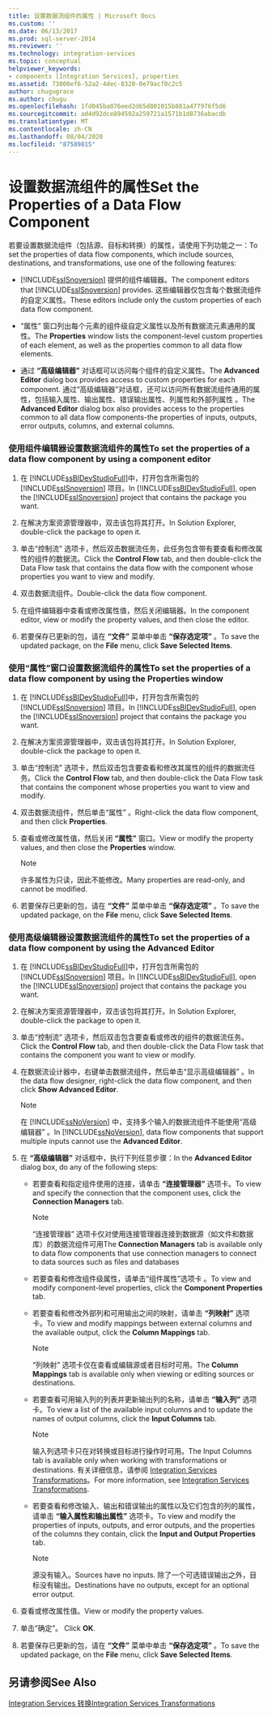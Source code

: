 ```yaml
---
title: 设置数据流组件的属性 | Microsoft Docs
ms.custom: ''
ms.date: 06/13/2017
ms.prod: sql-server-2014
ms.reviewer: ''
ms.technology: integration-services
ms.topic: conceptual
helpviewer_keywords:
- components [Integration Services], properties
ms.assetid: 73000ef6-52a2-4dec-8320-0e79acf0c2c5
author: chugugrace
ms.author: chugu
ms.openlocfilehash: 1fd045ba076eed2d65d801015b881a477976f5d6
ms.sourcegitcommit: ad4d92dce894592a259721a1571b1d8736abacdb
ms.translationtype: MT
ms.contentlocale: zh-CN
ms.lasthandoff: 08/04/2020
ms.locfileid: "87589815"
---
```

# <a name="set-the-properties-of-a-data-flow-component"></a><span data-ttu-id="32603-102">设置数据流组件的属性</span><span class="sxs-lookup"><span data-stu-id="32603-102">Set the Properties of a Data Flow Component</span></span>
  <span data-ttu-id="32603-103">若要设置数据流组件（包括源、目标和转换）的属性，请使用下列功能之一：</span><span class="sxs-lookup"><span data-stu-id="32603-103">To set the properties of data flow components, which include sources, destinations, and transformations, use one of the following features:</span></span>  
  
-   <span data-ttu-id="32603-104">[!INCLUDE[ssISnoversion](../../includes/ssisnoversion-md.md)] 提供的组件编辑器。</span><span class="sxs-lookup"><span data-stu-id="32603-104">The component editors that [!INCLUDE[ssISnoversion](../../includes/ssisnoversion-md.md)] provides.</span></span> <span data-ttu-id="32603-105">这些编辑器仅包含每个数据流组件的自定义属性。</span><span class="sxs-lookup"><span data-stu-id="32603-105">These editors include only the custom properties of each data flow component.</span></span>  
  
-   <span data-ttu-id="32603-106">“属性”  窗口列出每个元素的组件级自定义属性以及所有数据流元素通用的属性。</span><span class="sxs-lookup"><span data-stu-id="32603-106">The **Properties** window lists the component-level custom properties of each element, as well as the properties common to all data flow elements.</span></span>  
  
-   <span data-ttu-id="32603-107">通过 **“高级编辑器”** 对话框可以访问每个组件的自定义属性。</span><span class="sxs-lookup"><span data-stu-id="32603-107">The **Advanced Editor** dialog box provides access to custom properties for each component.</span></span> <span data-ttu-id="32603-108">通过“高级编辑器”对话框，还可以访问所有数据流组件通用的属性，包括输入属性、输出属性、错误输出属性、列属性和外部列属性  。</span><span class="sxs-lookup"><span data-stu-id="32603-108">The **Advanced Editor** dialog box also provides access to the properties common to all data flow components-the properties of inputs, outputs, error outputs, columns, and external columns.</span></span>  
  
### <a name="to-set-the-properties-of-a-data-flow-component-by-using-a-component-editor"></a><span data-ttu-id="32603-109">使用组件编辑器设置数据流组件的属性</span><span class="sxs-lookup"><span data-stu-id="32603-109">To set the properties of a data flow component by using a component editor</span></span>  
  
1.  <span data-ttu-id="32603-110">在 [!INCLUDE[ssBIDevStudioFull](../../includes/ssbidevstudiofull-md.md)]中，打开包含所需包的 [!INCLUDE[ssISnoversion](../../includes/ssisnoversion-md.md)] 项目。</span><span class="sxs-lookup"><span data-stu-id="32603-110">In [!INCLUDE[ssBIDevStudioFull](../../includes/ssbidevstudiofull-md.md)], open the [!INCLUDE[ssISnoversion](../../includes/ssisnoversion-md.md)] project that contains the package you want.</span></span>  
  
2.  <span data-ttu-id="32603-111">在解决方案资源管理器中，双击该包将其打开。</span><span class="sxs-lookup"><span data-stu-id="32603-111">In Solution Explorer, double-click the package to open it.</span></span>  
  
3.  <span data-ttu-id="32603-112">单击“控制流”  选项卡，然后双击数据流任务，此任务包含带有要查看和修改属性的组件的数据流。</span><span class="sxs-lookup"><span data-stu-id="32603-112">Click the **Control Flow** tab, and then double-click the Data Flow task that contains the data flow with the component whose properties you want to view and modify.</span></span>  
  
4.  <span data-ttu-id="32603-113">双击数据流组件。</span><span class="sxs-lookup"><span data-stu-id="32603-113">Double-click the data flow component.</span></span>  
  
5.  <span data-ttu-id="32603-114">在组件编辑器中查看或修改属性值，然后关闭编辑器。</span><span class="sxs-lookup"><span data-stu-id="32603-114">In the component editor, view or modify the property values, and then close the editor.</span></span>  
  
6.  <span data-ttu-id="32603-115">若要保存已更新的包，请在 **“文件”** 菜单中单击 **“保存选定项”** 。</span><span class="sxs-lookup"><span data-stu-id="32603-115">To save the updated package, on the **File** menu, click **Save Selected Items**.</span></span>  
  
### <a name="to-set-the-properties-of-a-data-flow-component-by-using-the-properties-window"></a><span data-ttu-id="32603-116">使用“属性”窗口设置数据流组件的属性</span><span class="sxs-lookup"><span data-stu-id="32603-116">To set the properties of a data flow component by using the Properties window</span></span>  
  
1.  <span data-ttu-id="32603-117">在 [!INCLUDE[ssBIDevStudioFull](../../includes/ssbidevstudiofull-md.md)]中，打开包含所需包的 [!INCLUDE[ssISnoversion](../../includes/ssisnoversion-md.md)] 项目。</span><span class="sxs-lookup"><span data-stu-id="32603-117">In [!INCLUDE[ssBIDevStudioFull](../../includes/ssbidevstudiofull-md.md)], open the [!INCLUDE[ssISnoversion](../../includes/ssisnoversion-md.md)] project that contains the package you want.</span></span>  
  
2.  <span data-ttu-id="32603-118">在解决方案资源管理器中，双击该包将其打开。</span><span class="sxs-lookup"><span data-stu-id="32603-118">In Solution Explorer, double-click the package to open it.</span></span>  
  
3.  <span data-ttu-id="32603-119">单击“控制流”  选项卡，然后双击包含要查看和修改其属性的组件的数据流任务。</span><span class="sxs-lookup"><span data-stu-id="32603-119">Click the **Control Flow** tab, and then double-click the Data Flow task that contains the component whose properties you want to view and modify.</span></span>  
  
4.  <span data-ttu-id="32603-120">双击数据流组件，然后单击“属性”  。</span><span class="sxs-lookup"><span data-stu-id="32603-120">Right-click the data flow component, and then click **Properties**.</span></span>  
  
5.  <span data-ttu-id="32603-121">查看或修改属性值，然后关闭 **“属性”** 窗口。</span><span class="sxs-lookup"><span data-stu-id="32603-121">View or modify the property values, and then close the **Properties** window.</span></span>  
  
    > [!NOTE]  
    >  <span data-ttu-id="32603-122">许多属性为只读，因此不能修改。</span><span class="sxs-lookup"><span data-stu-id="32603-122">Many properties are read-only, and cannot be modified.</span></span>  
  
6.  <span data-ttu-id="32603-123">若要保存已更新的包，请在 **“文件”** 菜单中单击 **“保存选定项”** 。</span><span class="sxs-lookup"><span data-stu-id="32603-123">To save the updated package, on the **File** menu, click **Save Selected Items**.</span></span>  
  
### <a name="to-set-the-properties-of-a-data-flow-component-by-using-the-advanced-editor"></a><span data-ttu-id="32603-124">使用高级编辑器设置数据流组件的属性</span><span class="sxs-lookup"><span data-stu-id="32603-124">To set the properties of a data flow component by using the Advanced Editor</span></span>  
  
1.  <span data-ttu-id="32603-125">在 [!INCLUDE[ssBIDevStudioFull](../../includes/ssbidevstudiofull-md.md)]中，打开包含所需包的 [!INCLUDE[ssISnoversion](../../includes/ssisnoversion-md.md)] 项目。</span><span class="sxs-lookup"><span data-stu-id="32603-125">In [!INCLUDE[ssBIDevStudioFull](../../includes/ssbidevstudiofull-md.md)], open the [!INCLUDE[ssISnoversion](../../includes/ssisnoversion-md.md)] project that contains the package you want.</span></span>  
  
2.  <span data-ttu-id="32603-126">在解决方案资源管理器中，双击该包将其打开。</span><span class="sxs-lookup"><span data-stu-id="32603-126">In Solution Explorer, double-click the package to open it.</span></span>  
  
3.  <span data-ttu-id="32603-127">单击“控制流”  选项卡，然后双击包含要查看或修改的组件的数据流任务。</span><span class="sxs-lookup"><span data-stu-id="32603-127">Click the **Control Flow** tab, and then double-click the Data Flow task that contains the component you want to view or modify.</span></span>  
  
4.  <span data-ttu-id="32603-128">在数据流设计器中，右键单击数据流组件，然后单击“显示高级编辑器”  。</span><span class="sxs-lookup"><span data-stu-id="32603-128">In the data flow designer, right-click the data flow component, and then click **Show Advanced Editor**.</span></span>  
  
    > [!NOTE]  
    >  <span data-ttu-id="32603-129">在 [!INCLUDE[ssNoVersion](../../includes/ssnoversion-md.md)] 中，支持多个输入的数据流组件不能使用“高级编辑器”  。</span><span class="sxs-lookup"><span data-stu-id="32603-129">In [!INCLUDE[ssNoVersion](../../includes/ssnoversion-md.md)], data flow components that support multiple inputs cannot use the **Advanced Editor**.</span></span>  
  
5.  <span data-ttu-id="32603-130">在 **“高级编辑器”** 对话框中，执行下列任意步骤：</span><span class="sxs-lookup"><span data-stu-id="32603-130">In the **Advanced Editor** dialog box, do any of the following steps:</span></span>  
  
    -   <span data-ttu-id="32603-131">若要查看和指定组件使用的连接，请单击 **“连接管理器”** 选项卡。</span><span class="sxs-lookup"><span data-stu-id="32603-131">To view and specify the connection that the component uses, click the **Connection Managers** tab.</span></span>  
  
        > [!NOTE]  
        >  <span data-ttu-id="32603-132">“连接管理器”  选项卡仅对使用连接管理器连接到数据源（如文件和数据库）的数据流组件可用</span><span class="sxs-lookup"><span data-stu-id="32603-132">The **Connection Managers** tab is available only to data flow components that use connection managers to connect to data sources such as files and databases</span></span>  
  
    -   <span data-ttu-id="32603-133">若要查看和修改组件级属性，请单击“组件属性”选项卡  。</span><span class="sxs-lookup"><span data-stu-id="32603-133">To view and modify component-level properties, click the **Component Properties** tab.</span></span>  
  
    -   <span data-ttu-id="32603-134">若要查看和修改外部列和可用输出之间的映射，请单击 **“列映射”** 选项卡。</span><span class="sxs-lookup"><span data-stu-id="32603-134">To view and modify mappings between external columns and the available output, click the **Column Mappings** tab.</span></span>  
  
        > [!NOTE]  
        >  <span data-ttu-id="32603-135">“列映射”  选项卡仅在查看或编辑源或者目标时可用。</span><span class="sxs-lookup"><span data-stu-id="32603-135">The **Column Mappings** tab is available only when viewing or editing sources or destinations.</span></span>  
  
    -   <span data-ttu-id="32603-136">若要查看可用输入列的列表并更新输出列的名称，请单击 **“输入列”** 选项卡。</span><span class="sxs-lookup"><span data-stu-id="32603-136">To view a list of the available input columns and to update the names of output columns, click the **Input Columns** tab.</span></span>  
  
        > [!NOTE]  
        >  <span data-ttu-id="32603-137">输入列选项卡只在对转换或目标进行操作时可用。</span><span class="sxs-lookup"><span data-stu-id="32603-137">The Input Columns tab is available only when working with transformations or destinations.</span></span> <span data-ttu-id="32603-138">有关详细信息，请参阅 [Integration Services Transformations](transformations/integration-services-transformations.md)。</span><span class="sxs-lookup"><span data-stu-id="32603-138">For more information, see [Integration Services Transformations](transformations/integration-services-transformations.md).</span></span>  
  
    -   <span data-ttu-id="32603-139">若要查看和修改输入、输出和错误输出的属性以及它们包含的列的属性，请单击 **“输入属性和输出属性”** 选项卡。</span><span class="sxs-lookup"><span data-stu-id="32603-139">To view and modify the properties of inputs, outputs, and error outputs, and the properties of the columns they contain, click the **Input and Output Properties** tab.</span></span>  
  
        > [!NOTE]  
        >  <span data-ttu-id="32603-140">源没有输入。</span><span class="sxs-lookup"><span data-stu-id="32603-140">Sources have no inputs.</span></span> <span data-ttu-id="32603-141">除了一个可选错误输出之外，目标没有输出。</span><span class="sxs-lookup"><span data-stu-id="32603-141">Destinations have no outputs, except for an optional error output.</span></span>  
  
6.  <span data-ttu-id="32603-142">查看或修改属性值。</span><span class="sxs-lookup"><span data-stu-id="32603-142">View or modify the property values.</span></span>  
  
7.  <span data-ttu-id="32603-143">单击“确定”。 </span><span class="sxs-lookup"><span data-stu-id="32603-143">Click **OK**.</span></span>  
  
8.  <span data-ttu-id="32603-144">若要保存已更新的包，请在 **“文件”** 菜单中单击 **“保存选定项”** 。</span><span class="sxs-lookup"><span data-stu-id="32603-144">To save the updated package, on the **File** menu, click **Save Selected Items**.</span></span>  
  
## <a name="see-also"></a><span data-ttu-id="32603-145">另请参阅</span><span class="sxs-lookup"><span data-stu-id="32603-145">See Also</span></span>  
 [<span data-ttu-id="32603-146">Integration Services 转换</span><span class="sxs-lookup"><span data-stu-id="32603-146">Integration Services Transformations</span></span>](transformations/integration-services-transformations.md)  
  
  

